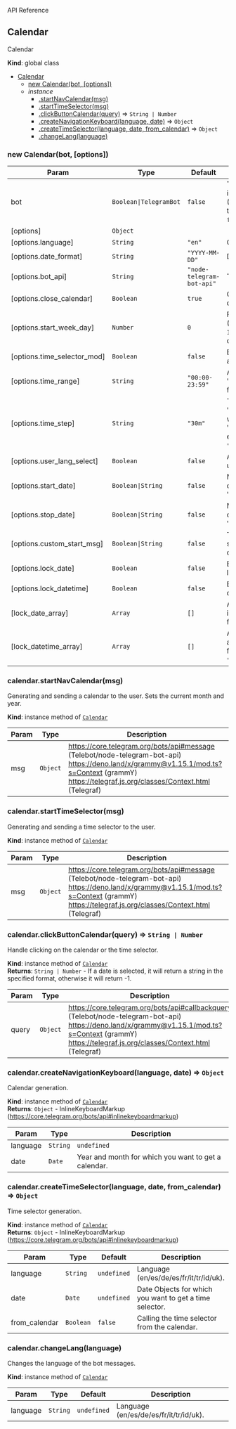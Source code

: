  API Reference

<a name="Calendar"></a>

## Calendar
Calendar

**Kind**: global class  

* [Calendar](#Calendar)
    * [new Calendar(bot, [options])](#new_Calendar)
    * _instance_
        * [.startNavCalendar(msg)](#Calendar+startNavCalendar)
        * [.startTimeSelector(msg)](#Calendar+startTimeSelector)
        * [.clickButtonCalendar(query)](#Calendar+clickButtonCalendar) ⇒ <code>String \| Number</code>
        * [.createNavigationKeyboard(language, date)](#Calendar+createNavigationKeyboard) ⇒ <code>Object</code>
        * [.createTimeSelector(language, date, from_calendar)](#Calendar+createTimeSelector) ⇒ <code>Object</code>
        * [.changeLang(language)](#Calendar+changeLang)
### new Calendar(bot, [options])
| Param | Type | Default | Description |
| --- | --- | --- | --- |
| bot | <code>Boolean\|TelegramBot</code> | <code>false</code> | TelegramBot class instance (Telebot/node-telegram-bot-api) or <code>false</code>(Telegraf/grammY) |
| [options] | <code>Object</code> |  |  |
| [options.language] | <code>String</code> | <code>"en"</code> | Calendar language. |
| [options.date_format] | <code>String</code> | <code>"YYYY-MM-DD"</code> | Date output format. |
| [options.bot_api] | <code>String</code> | <code>"node-telegram-bot-api"</code> | Telegram bot library. |
| [options.close_calendar] | <code>Boolean</code> | <code>true</code> | Close calendar after date selection. |
| [options.start_week_day] | <code>Number</code> | <code>0</code> | First day of the week (Sunday - `0`, Monday - `1`, Tuesday - `2` and so on). |
| [options.time_selector_mod] | <code>Boolean</code> | <code>false</code> | Enable time selection after a date is selected. |
| [options.time_range] | <code>String</code> | <code>"00:00-23:59"</code> | Allowed time range in "HH:mm-HH:mm" format. |
| [options.time_step] | <code>String</code> | <code>"30m"</code> | Time step in the format "\<Time step\>\<m \| h\>", where "m" - minutes, "h" - hours. (For example: <code>"30m"</code>, <code>"1h"</code>, <code>"150m"</code>). |
| [options.user_lang_select] | <code>Boolean</code> | <code>false</code> | Ability to select the user's language. |
| [options.start_date] | <code>Boolean\|String</code> | <code>false</code> | Minimum date of the calendar in the format "YYYY-MM-DD". |
| [options.stop_date] | <code>Boolean\|String</code> | <code>false</code> | Maximum date of the calendar in the format "YYYY-MM-DD". |
| [options.custom_start_msg] | <code>Boolean\|String</code> | <code>false</code> | Text of the message sent with the calendar/time selector. |
| [options.lock_date] | <code>Boolean</code> | <code>false</code> | Enable blocked dates list. |
| [options.lock_datetime] | <code>Boolean</code> | <code>false</code> | Enable list of blocked dates and times. |
| [lock_date_array] | <code>Array</code> | <code>[]</code> | Аrray of blocked dates in string format in the format `"YYYY-MM-DD"`. |
| [lock_datetime_array] | <code>Array</code> | <code>[]</code> | Аrray of blocked dates and times in string format in the format `"YYYY-MM-DD HH:mm"`. |

<a name="Calendar+startNavCalendar"></a>

### calendar.startNavCalendar(msg)
Generating and sending a calendar to the user. Sets the current month and year.

**Kind**: instance method of [<code>Calendar</code>](#Calendar)  

| Param | Type | Description |
| --- | --- | --- |
| msg | <code>Object</code> | https://core.telegram.org/bots/api#message (Telebot/node-telegram-bot-api) <br> https://deno.land/x/grammy@v1.15.1/mod.ts?s=Context (grammY) <br> https://telegraf.js.org/classes/Context.html (Telegraf)|

<a name="Calendar+startTimeSelector"></a>

### calendar.startTimeSelector(msg)
Generating and sending a time selector to the user.

**Kind**: instance method of [<code>Calendar</code>](#Calendar)  

| Param | Type | Description |
| --- | --- | --- |
| msg | <code>Object</code> | https://core.telegram.org/bots/api#message (Telebot/node-telegram-bot-api) <br> https://deno.land/x/grammy@v1.15.1/mod.ts?s=Context (grammY) <br> https://telegraf.js.org/classes/Context.html (Telegraf)|

<a name="Calendar+clickButtonCalendar"></a>

### calendar.clickButtonCalendar(query) ⇒ <code>String \| Number</code>
Handle clicking on the calendar or the time selector.

**Kind**: instance method of [<code>Calendar</code>](#Calendar)  
**Returns**: <code>String \| Number</code> - If a date is selected, it will return a string in the specified format, otherwise it will return -1.

| Param | Type | Description |
| --- | --- | --- |
| query | <code>Object</code> | https://core.telegram.org/bots/api#callbackquery (Telebot/node-telegram-bot-api) <br> https://deno.land/x/grammy@v1.15.1/mod.ts?s=Context (grammY) <br> https://telegraf.js.org/classes/Context.html (Telegraf)|

<a name="Calendar+createNavigationKeyboard"></a>

### calendar.createNavigationKeyboard(language, date) ⇒ <code>Object</code>
Calendar generation.

**Kind**: instance method of [<code>Calendar</code>](#Calendar)  
**Returns**: <code>Object</code> - InlineKeyboardMarkup (https://core.telegram.org/bots/api#inlinekeyboardmarkup)

| Param | Type | Description |
| --- | --- | --- |
| language | <code>String</code> | <code>undefined</code> | Language (en/es/de/es/fr/it/tr/id/uk). |
| date | <code>Date</code> | Year and month for which you want to get a calendar. |

<a name="Calendar+createTimeSelector"></a>

### calendar.createTimeSelector(language, date, from_calendar) ⇒ <code>Object</code>
Time selector generation.

**Kind**: instance method of [<code>Calendar</code>](#Calendar)  
**Returns**: <code>Object</code> - InlineKeyboardMarkup (https://core.telegram.org/bots/api#inlinekeyboardmarkup)

| Param | Type | Default | Description |
| --- | --- | --- | --- |
| language | <code>String</code> | <code>undefined</code> | Language (en/es/de/es/fr/it/tr/id/uk). |
| date | <code>Date</code> | <code>undefined</code> | Date Objects for which you want to get a time selector. |
| from_calendar | <code>Boolean</code> | <code>false</code> | Calling the time selector from the calendar. |

<a name="Calendar+changeLang"></a>

### calendar.changeLang(language)
Changes the language of the bot messages.

**Kind**: instance method of [<code>Calendar</code>](#Calendar)  

| Param | Type | Default | Description |
| --- | --- | --- | --- |
| language | <code>String</code> | <code>undefined</code> | Language (en/es/de/es/fr/it/tr/id/uk). |